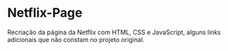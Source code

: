# Netflix-Page
Recriação da página da Netflix com HTML, CSS e JavaScript, alguns links adicionais que não constam no projeto original.
